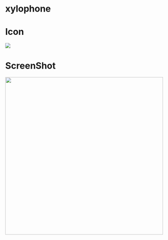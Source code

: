 # xylophone

# Icon

<img src="https://user-images.githubusercontent.com/73787635/101788525-01335400-3b22-11eb-9f3b-c710a1c43cc2.jpg"/>

# ScreenShot

<img src="https://user-images.githubusercontent.com/73787635/101789518-37250800-3b23-11eb-9474-0506b6887f16.png" height = 500, weight = 450/>
